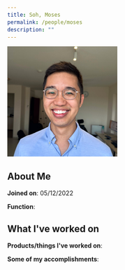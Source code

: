 ```yaml
---
title: Soh, Moses
permalink: /people/moses
description: ""
---
```


<img src="/images/headshots/moses.jpg" title="Soh, Moses" alt="Soh, Moses" style="width:50%;margin-left:0">

## About Me

**Joined on**: 05/12/2022

**Function**: 

## What I've worked on

**Products/things I've worked on**:


**Some of my accomplishments**:

